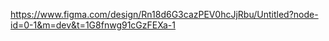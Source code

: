 https://www.figma.com/design/Rn18d6G3cazPEV0hcJjRbu/Untitled?node-id=0-1&m=dev&t=1G8fnwg91cGzFEXa-1
